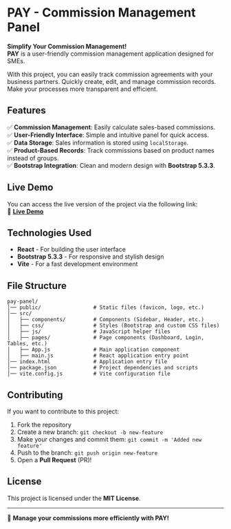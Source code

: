 # PAY - Commission Management Panel

**Simplify Your Commission Management!**  
**PAY** is a user-friendly commission management application designed for SMEs.

With this project, you can easily track commission agreements with your business partners. Quickly create, edit, and manage commission records. Make your processes more transparent and efficient.

## Features
✅ **Commission Management**: Easily calculate sales-based commissions.  
✅ **User-Friendly Interface**: Simple and intuitive panel for quick access.  
✅ **Data Storage**: Sales information is stored using `localStorage`.  
✅ **Product-Based Records**: Track commissions based on product names instead of groups.  
✅ **Bootstrap Integration**: Clean and modern design with **Bootstrap 5.3.3**.

## Live Demo
You can access the live version of the project via the following link:  
🔗 **[Live Demo](https://velitahaboyar.github.io/pay-app/)**

## Technologies Used
- **React** - For building the user interface
- **Bootstrap 5.3.3** - For responsive and stylish design
- **Vite** - For a fast development environment

## File Structure
```
pay-panel/
│── public/                 # Static files (favicon, logo, etc.)
│── src/
│   ├── components/         # Components (Sidebar, Header, etc.)
│   ├── css/                # Styles (Bootstrap and custom CSS files)
│   ├── js/                 # JavaScript helper files
│   ├── pages/              # Page components (Dashboard, Login, Tables, etc.)
│   ├── App.js              # Main application component
│   ├── main.js             # React application entry point
│── index.html              # Application entry file
│── package.json            # Project dependencies and scripts
│── vite.config.js          # Vite configuration file
```

## Contributing
If you want to contribute to this project:
1. Fork the repository
2. Create a new branch: `git checkout -b new-feature`
3. Make your changes and commit them: `git commit -m 'Added new feature'`
4. Push to the branch: `git push origin new-feature`
5. Open a **Pull Request** (PR)!

## License
This project is licensed under the **MIT License**.

---

🎯 **Manage your commissions more efficiently with PAY!**

